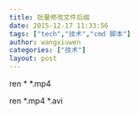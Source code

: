 ```yaml
---
title: 批量修改文件后缀
date: 2015-12-17 11:33:56
tags: ["tech","技术","cmd 脚本"]
author: wangxiuwen
categories: ["技术"]
layout: post
---
```





ren * *.mp4

ren *.mp4 *.avi


